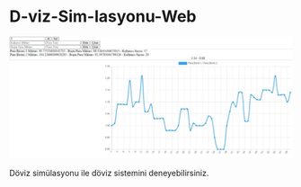 # D-viz-Sim-lasyonu-Web

<img src='https://github.com/Mucosoft/D-viz-Sim-lasyonu-Web/blob/main/20210325-151116.jpg'>

Döviz simülasyonu ile döviz sistemini deneyebilirsiniz.
